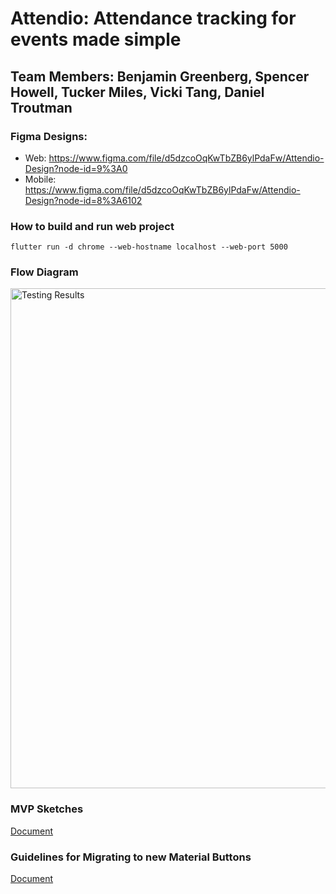 # Attendio: Attendance tracking for events made simple

## Team Members: Benjamin Greenberg, Spencer Howell, Tucker Miles, Vicki Tang, Daniel Troutman

### Figma Designs:
- Web: https://www.figma.com/file/d5dzcoOqKwTbZB6ylPdaFw/Attendio-Design?node-id=9%3A0
- Mobile: https://www.figma.com/file/d5dzcoOqKwTbZB6ylPdaFw/Attendio-Design?node-id=8%3A6102

### How to build and run web project

```flutter run -d chrome --web-hostname localhost --web-port 5000```

### Flow Diagram

<p>
<img src="Docs/Drawio/Attendio.png" alt="Testing Results" width="800"/>
</p>

### MVP Sketches

[Document](https://github.com/attendio/attendio/blob/main/Docs/attendio-mvp-design-sketch.pdf)

### Guidelines for Migrating to new Material Buttons

[Document](https://github.com/attendio/attendio/blob/main/Docs/Migrating_to_the_New_Material_Buttons_and_their_Themes.pdf)

